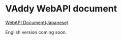VAddy WebAPI document
=====================

[WebAPI Document(Japanese)](https://github.com/vaddy/WebAPI-document/blob/master/VAddy-WebApi-ja.md)  

English version coming soon.  
